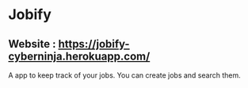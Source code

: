 ﻿# Jobify
 
 ## Website : https://jobify-cyberninja.herokuapp.com/

A app to keep track of your jobs. You can create jobs and search them.
